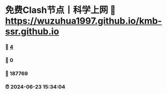 # 免费Clash节点丨科学上网 :link: https://wuzuhua1997.github.io/kmb-ssr.github.io 
### :page_facing_up: [4](https://wuzuhua1997.github.io/kmb-ssr.github.io/tag.html) 
### :speech_balloon: 0 
### :hibiscus: 187769 
### :alarm_clock: 2024-06-23 15:34:04 
